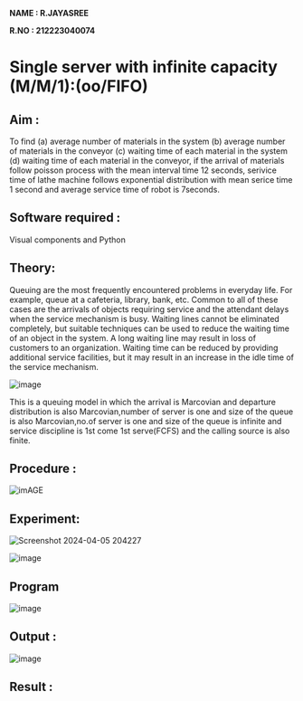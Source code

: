 **NAME : R.JAYASREE**

**R.NO : 212223040074**

# Single server with infinite capacity (M/M/1):(oo/FIFO)
## Aim :
To find (a) average number of materials in the system (b) average number of materials in the conveyor (c) waiting time of each material in the system (d) waiting time of each material in the conveyor, if the arrival  of materials follow poisson process with the mean interval time 12 seconds, serivice time of lathe machine follows exponential distribution with mean serice time 1 second and average service time of robot is 7seconds.

## Software required :
Visual components and Python

## Theory:
Queuing are the most frequently encountered problems in everyday life. For example, queue at a cafeteria, library, bank, etc. Common to all of these cases are the arrivals of objects requiring service and the attendant delays when the service mechanism is busy. Waiting lines cannot be eliminated completely, but suitable techniques can be used to reduce the waiting time of an object in the system. A long waiting line may result in loss of customers to an organization. Waiting time can be reduced by providing additional service facilities, but it may result in an increase in the idle time of the service mechanism.

![image](1.png)

This is a queuing model in which the arrival is Marcovian and departure distribution is also Marcovian,number of server is one and size of the queue is also Marcovian,no.of server is one and size of the queue is infinite and service discipline is 1st come 1st serve(FCFS) and the calling source is also finite.

## Procedure :

![imAGE](2.png)



## Experiment:

![Screenshot 2024-04-05 204227](https://github.com/JAYASREE24032006/Single-server-infinite-capacity---Markov-Model/assets/144360800/b493a8ca-a9a4-4a20-b3ed-ab07e07a9083)

![image](https://github.com/JAYASREE24032006/Single-server-infinite-capacity---Markov-Model/assets/144360800/7c285dd5-2876-4f8b-b308-1e0ad31c908e)


 
## Program
![image](https://github.com/ramjan1729/Single-server-infinite-capacity---Markov-Model/assets/103921593/5f1fd58d-5929-4c51-89ea-4cef009e5bad)

## Output :
![image](https://github.com/JAYASREE24032006/Single-server-infinite-capacity---Markov-Model/assets/144360800/c4fce1b7-a919-42e3-9947-15fe573a2a44)


## Result :

